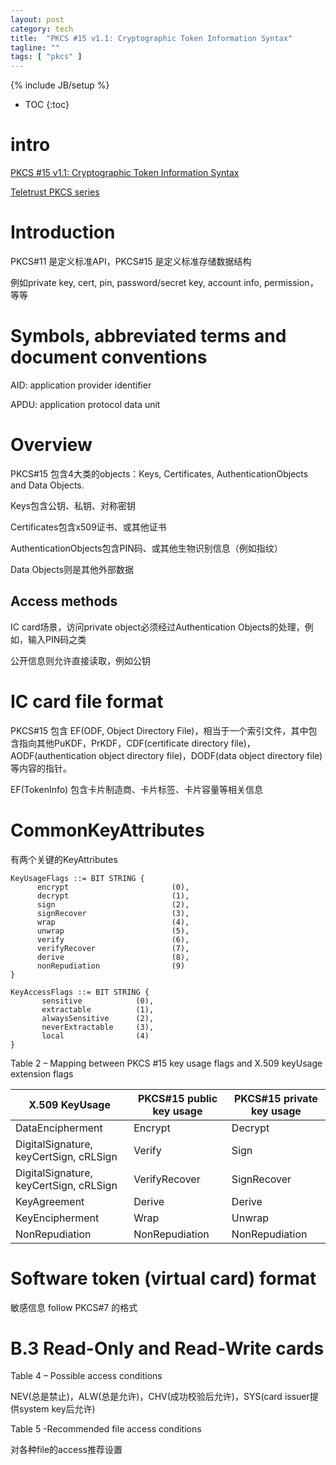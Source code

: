 ```yaml
---
layout: post
category: tech
title:  "PKCS #15 v1.1: Cryptographic Token Information Syntax"
tagline: ""
tags: [ "pkcs" ] 
---
```

{% include JB/setup %}

* TOC
{:toc}

# intro

[PKCS #15 v1.1: Cryptographic Token Information Syntax](ftp://ftp.cert.dfn.de/pub/pca/docs/PKCS/ftp.rsa.com/pkcs-15/pkcs-15v1_1.pdf)

[Teletrust PKCS series](ftp://ftp.arnes.si/security/crypto-tools/rsa.com/rsalabs/teletrust/)

# Introduction

PKCS#11 是定义标准API，PKCS#15 是定义标准存储数据结构

例如private key, cert, pin, password/secret key, account info, permission，等等

# Symbols, abbreviated terms and document conventions

AID: application provider identifier

APDU: application protocol data unit

# Overview

PKCS#15 包含4大类的objects：Keys, Certificates, AuthenticationObjects  and  Data  Objects.

Keys包含公钥、私钥、对称密钥

Certificates包含x509证书、或其他证书

AuthenticationObjects包含PIN码、或其他生物识别信息（例如指纹）

Data Objects则是其他外部数据

## Access methods

IC card场景，访问private object必须经过Authentication  Objects的处理，例如，输入PIN码之类

公开信息则允许直接读取，例如公钥

# IC card file format

PKCS#15 包含 EF(ODF, Object  Directory  File)，相当于一个索引文件，其中包含指向其他PuKDF，PrKDF，CDF(certificate directory file)，AODF(authentication object directory file)，DODF(data object directory file)等内容的指针。

EF(TokenInfo) 包含卡片制造商、卡片标签、卡片容量等相关信息

# CommonKeyAttributes

有两个关键的KeyAttributes

    KeyUsageFlags ::= BIT STRING {
          encrypt                       (0),
          decrypt                       (1),
          sign                          (2),
          signRecover                   (3),
          wrap                          (4),
          unwrap                        (5),
          verify                        (6),
          verifyRecover                 (7),
          derive                        (8),
          nonRepudiation                (9)
    }

    KeyAccessFlags ::= BIT STRING {
           sensitive            (0),
           extractable          (1),
           alwaysSensitive      (2),
           neverExtractable     (3),
           local                (4)
    }


Table 2 – Mapping between PKCS #15 key usage flags and X.509 keyUsage extension flags

| X.509 KeyUsage  | PKCS#15 public key usage | PKCS#15 private key usage |
| ----- | ------ | ----- |
| DataEncipherment | Encrypt | Decrypt
| DigitalSignature, keyCertSign, cRLSign | Verify | Sign
| DigitalSignature, keyCertSign, cRLSign | VerifyRecover | SignRecover
| KeyAgreement | Derive | Derive
| KeyEncipherment | Wrap | Unwrap
| NonRepudiation | NonRepudiation | NonRepudiation


# Software token (virtual card) format

敏感信息 follow PKCS#7 的格式

# B.3 Read-Only and Read-Write cards

Table 4 – Possible access conditions

NEV(总是禁止)，ALW(总是允许)，CHV(成功校验后允许)，SYS(card issuer提供system key后允许)

Table 5 -Recommended file access conditions

对各种file的access推荐设置
